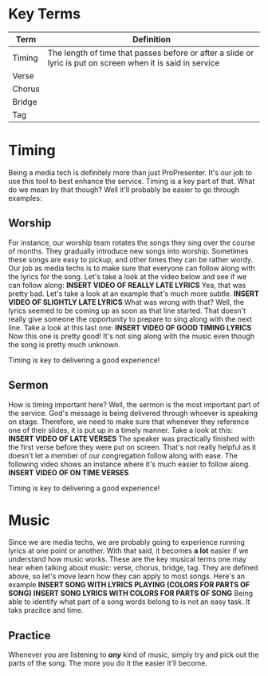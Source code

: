 <!-- TITLE: 104 - Media Theory -->
<!-- SUBTITLE: Let's learn about some topics that'll take us to the next level -->

# Key Terms
| Term | Definition |
| --- | --- |
| Timing | The length of time that passes before or after a slide or lyric is put on screen when it is said in service |
| Verse | |
| Chorus | |
| Bridge | |
| Tag | |
# Timing
Being a media tech is definitely more than just ProPresenter. It's our job to use this tool to best enhance the service. Timing is a key part of that. What do we mean by that though? Well it'll probably be easier to go through examples:
## Worship
For instance, our worship team rotates the songs they sing over the course of months. They gradually introduce new songs into worship. Sometimes these songs are easy to pickup, and other times they can be rather wordy. Our job as media techs is to make sure that everyone can follow along with the lyrics for the song. Let's take a look at the video below and see if we can follow along:
**INSERT VIDEO OF REALLY LATE LYRICS**
Yea, that was pretty bad. Let's take a look at an example that's much more subtle.
**INSERT VIDEO OF SLIGHTLY LATE LYRICS**
What was wrong with that? Well, the lyrics seemed to be coming up as soon as that line started. That doesn't really give someone the opportunity to prepare to sing along with the next line. Take a look at this last one:
**INSERT VIDEO OF GOOD TIMING LYRICS**
Now this one is pretty good! It's not sing along with the music even though the song is pretty much unknown.

Timing is key to delivering a good experience!
## Sermon
How is timing important here? Well, the sermon is the most important part of the service. God's message is being delivered through whoever is speaking on stage. Therefore, we need to make sure that whenever they reference one of their slides, it is put up in a timely manner. Take a look at this:
**INSERT VIDEO OF LATE VERSES**
The speaker was practically finished with the first verse before they were put on screen. That's not really helpful as it doesn't let a member of our congregation follow along with ease. The following video shows an instance where it's much easier to follow along.
**INSERT VIDEO OF ON TIME VERSES**

Timing is key to delivering a good experience!
# Music
Since we are media techs, we are probably going to experience running lyrics at one point or another. With that said, it becomes **a lot** easier if we understand how music works. These are the key musical terms one may hear when talking about music: verse, chorus, bridge, tag. They are defined above, so let's move learn how they can apply to most songs. Here's an example
**INSERT SONG WITH LYRICS PLAYING (COLORS FOR PARTS OF SONG)**
**INSERT SONG LYRICS WITH COLORS FOR PARTS OF SONG**
Being able to identify what part of a song words belong to is not an easy task. It taks pracitce and time. 
## Practice
Whenever you are listening to **_any_** kind of music, simply try and pick out the parts of the song. The more you do it the easier it'll become.